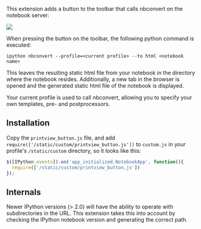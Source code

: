 This extension adds a button to the toolbar that calls nbconvert on the notebook server:

![](https://raw.github.com/ipython-contrib/IPython-notebook-extensions/master/wiki-images/printview-button.png)

When pressing the button on the toolbar, the following python command is executed:

`ipython nbconvert --profile=<current profile> --to html <notebook name>`

This leaves the resulting static html file from your notebook in the directory where the notebook resides. Additionally, a new tab in the browser is opened and the generated static html file of the notebook is displayed.

Your current profile is used to call nbconvert, allowing you to specify your own templates, pre- and postprocessors. 

## Installation
Copy the `printview_button.js` file, and add `require(['/static/custom/printview_button.js'])` to `custom.js` in your profile's `/static/custom` directory, so it looks like this:
```javascript
$([IPython.events]).on('app_initialized.NotebookApp', function(){
  require(['/static/custom/printview_button.js'])
});
```

## Internals
Newer IPython versions (> 2.0) will have the ability to operate with subdirectories in the URL.
This extension takes this into account by checking the IPython notebook version and generating the correct path.
